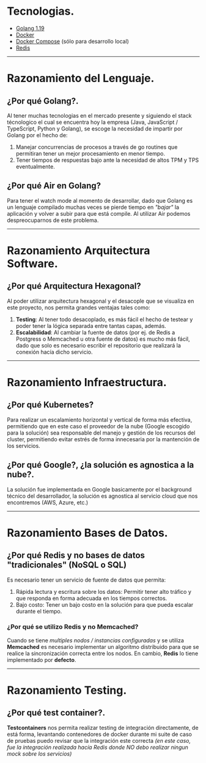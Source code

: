 # Tecnologias.

- [Golang 1.19](https://go.dev/)
- [Docker](https://www.docker.com/)
- [Docker Compose](https://docs.docker.com/compose/) (sólo para desarrollo local)
- [Redis](https://redis.io/)

---

# Razonamiento del Lenguaje.

## ¿Por qué Golang?.

Al tener muchas tecnologias en el mercado presente y siguiendo el stack técnologico el cual se encuentra hoy la empresa (Java, JavaScript / TypeScript, Python y Golang), se escoge la necesidad de impartir por Golang por el hecho de:

1. Manejar concurrencias de procesos a través de go routines que permitiran tener un mejor procesamiento en menor tiempo.
2. Tener tiempos de respuestas bajo ante la necesidad de altos TPM y TPS eventualmente.

## ¿Por qué Air en Golang?

Para tener el watch mode al momento de desarrollar, dado que Golang es un lenguaje compilado muchas veces se pierde tiempo en _"bajar"_ la aplicación y volver a subir para que está compile. Al utilizar Air podemos despreocuparnos de este problema.

---

# Razonamiento Arquitectura Software.

## ¿Por qué Arquitectura Hexagonal?

Al poder utilizar arquitectura hexagonal y el desacople que se visualiza en este proyecto, nos permita grandes ventajas tales como:

1. **Testing**: Al tener todo desacoplado, es más fácil el hecho de testear y poder tener la lógica separada entre tantas capas, además.
2. **Escalabilidad**: Al cambiar la fuente de datos (por ej. de Redis a Postgress o Memcached u otra fuente de datos) es mucho más fácil, dado que solo es necesario escribir el repositorio que realizará la conexión hacía dicho servicio.

---

# Razonamiento Infraestructura.

## ¿Por qué Kubernetes?

Para realizar un escalamiento horizontal y vertical de forma más efectiva, permitiendo que en este caso el proveedor de la nube (Google escogido para la solución) sea responsable del manejo y gestión de los recursos del cluster, permitiendo evitar estrés de forma innecesaria por la mantención de los servicios.

## ¿Por qué Google?, ¿la solución es agnostica a la nube?.

La solución fue implementada en Google basicamente por el background técnico del desarrollador, la solución es agnostica al servicio cloud que nos encontremos (AWS, Azure, etc.)

---

# Razonamiento Bases de Datos.

## ¿Por qué Redis y no bases de datos "tradicionales" (NoSQL o SQL)

Es necesario tener un servicio de fuente de datos que permita:

1. Rápida lectura y escritura sobre los datos: Permitir tener alto tráfico y que responda en forma adecuada en los tiempos correctos.
2. Bajo costo: Tener un bajo costo en la solución para que pueda escalar durante el tiempo.

### ¿Por qué se utilizo Redis y no Memcached?

Cuando se tiene _multiples nodos / instancias configuradas_ y se utiliza **Memcached** es necesario implementar un algoritmo distribuido para que se realice la sincronización correcta entre los nodos. En cambio, **Redis** lo tiene implementado por **defecto**.

---

# Razonamiento Testing.

## ¿Por qué test container?.

**Testcontainers** nos permita realizar testing de integración directamente, de está forma, levantando contenedores de docker durante mi suite de caso de pruebas puedo revisar que la integración este correcta _(en este caso, fue la integración realizada hacía Redis donde NO debo realizar ningun mock sobre los servicios)_
